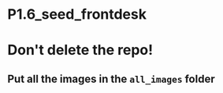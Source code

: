 # P1.6_seed_frontdesk
# Don't delete the repo!
## Put all the images in the ```all_images``` folder
